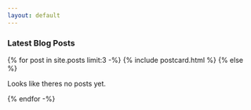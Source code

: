 ```yaml
---
layout: default
---
```


### Latest Blog Posts
<div class="row row-cols-1 row-cols-md-3 g-4">
  {% for post in site.posts limit:3 -%}
    {% include postcard.html %}
  {% else %}
  <div class="col">
    <div class="card">
      <div class="card-body">
          <p class="card-text">Looks like theres no posts yet.</p>
      </div>
    </div>
  </div>
  {% endfor -%}
</div>
